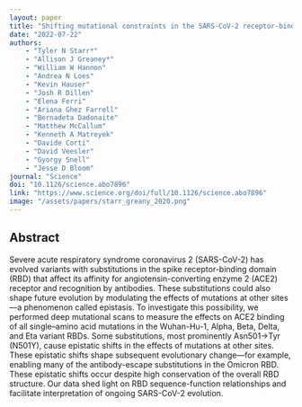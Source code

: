 ```yaml
---
layout: paper
title: "Shifting mutational constraints in the SARS-CoV-2 receptor-binding domain during viral evolution"
date: "2022-07-22"
authors: 
    - "Tyler N Starr*"
    - "Allison J Greaney*"
    - "William W Hannon"
    - "Andrea N Loes"
    - "Kevin Hauser"
    - "Josh R Dillen"
    - "Elena Ferri"
    - "Ariana Ghez Farrell"
    - "Bernadeta Dadonaite"
    - "Matthew McCallum"
    - "Kenneth A Matreyek"
    - "Davide Corti"
    - "David Veesler"
    - "Gyorgy Snell"
    - "Jesse D Bloom"
journal: "Science"
doi: "10.1126/science.abo7896"
link: "https://www.science.org/doi/full/10.1126/science.abo7896"
image: "/assets/papers/starr_greany_2020.png"
---
```


## Abstract

Severe acute respiratory syndrome coronavirus 2 (SARS-CoV-2) has evolved variants with substitutions in the spike receptor-binding domain (RBD) that affect its affinity for angiotensin-converting enzyme 2 (ACE2) receptor and recognition by antibodies. These substitutions could also shape future evolution by modulating the effects of mutations at other sites—a phenomenon called epistasis. To investigate this possibility, we performed deep mutational scans to measure the effects on ACE2 binding of all single–amino acid mutations in the Wuhan-Hu-1, Alpha, Beta, Delta, and Eta variant RBDs. Some substitutions, most prominently Asn501→Tyr (N501Y), cause epistatic shifts in the effects of mutations at other sites. These epistatic shifts shape subsequent evolutionary change—for example, enabling many of the antibody-escape substitutions in the Omicron RBD. These epistatic shifts occur despite high conservation of the overall RBD structure. Our data shed light on RBD sequence-function relationships and facilitate interpretation of ongoing SARS-CoV-2 evolution.
